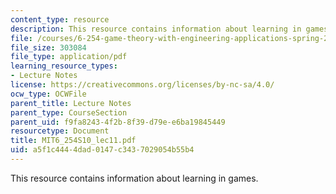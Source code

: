 ```yaml
---
content_type: resource
description: This resource contains information about learning in games.
file: /courses/6-254-game-theory-with-engineering-applications-spring-2010/a5f1c4444dad0147c3437029054b55b4_MIT6_254S10_lec11.pdf
file_size: 303084
file_type: application/pdf
learning_resource_types:
- Lecture Notes
license: https://creativecommons.org/licenses/by-nc-sa/4.0/
ocw_type: OCWFile
parent_title: Lecture Notes
parent_type: CourseSection
parent_uid: f9fa8243-4f2b-8f39-d79e-e6ba19845449
resourcetype: Document
title: MIT6_254S10_lec11.pdf
uid: a5f1c444-4dad-0147-c343-7029054b55b4
---
```

This resource contains information about learning in games.